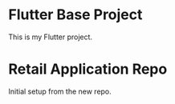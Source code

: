 # Flutter Base Project
This is my Flutter project.

# Retail Application Repo
Initial setup from the new repo.
